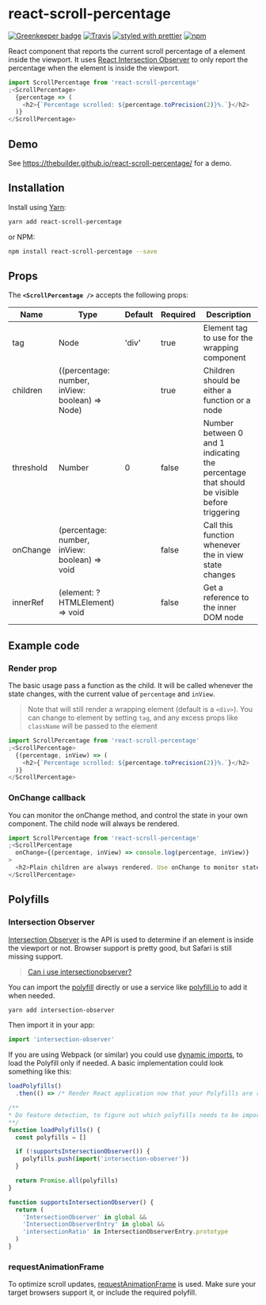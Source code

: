 # react-scroll-percentage

[![Greenkeeper badge](https://badges.greenkeeper.io/thebuilder/react-scroll-percentage.svg)](https://greenkeeper.io/)
[![Travis](https://travis-ci.org/thebuilder/react-scroll-percentage.svg?branch=master)](https://travis-ci.org/thebuilder/react-scroll-percentage)
[![styled with prettier](https://img.shields.io/badge/styled_with-prettier-ff69b4.svg)](https://github.com/prettier/prettier)
[![npm](https://img.shields.io/npm/v/react-scroll-percentage.svg)](https://www.npmjs.com/package/react-scroll-percentage)

React component that reports the current scroll percentage of a element inside
the viewport. It uses [React Intersection
Observer](https://github.com/thebuilder/react-intersection-observer) to only
report the percentage when the element is inside the viewport.

```js
import ScrollPercentage from 'react-scroll-percentage'
;<ScrollPercentage>
  {percentage => (
    <h2>{`Percentage scrolled: ${percentage.toPrecision(2)}%.`}</h2>
  )}
</ScrollPercentage>
```

## Demo

See https://thebuilder.github.io/react-scroll-percentage/ for a demo.

## Installation

Install using [Yarn](https://yarnpkg.com):

```sh
yarn add react-scroll-percentage
```

or NPM:

```sh
npm install react-scroll-percentage --save
```

## Props

The **`<ScrollPercentage />`** accepts the following props:

| Name      | Type                                            | Default | Required | Description                                                                               |
| --------- | ----------------------------------------------- | ------- | -------- | ----------------------------------------------------------------------------------------- |
| tag       | Node                                            | 'div'   | true     | Element tag to use for the wrapping component                                             |
| children  | ((percentage: number, inView: boolean) => Node) |         | true     | Children should be either a function or a node                                            |
| threshold | Number                                          | 0       | false    | Number between 0 and 1 indicating the percentage that should be visible before triggering |
| onChange  | (percentage: number, inView: boolean) => void   |         | false    | Call this function whenever the in view state changes                                     |
| innerRef  | (element: ?HTMLElement) => void                 |         | false    | Get a reference to the inner DOM node                                                     |

## Example code

### Render prop

The basic usage pass a function as the child. It will be called whenever the
state changes, with the current value of `percentage` and `inView`.

> Note that <ScrollPercentage> will still render a wrapping element (default is a `<div>`).
> You can change to element by setting `tag`, and any excess props like `className` will be passed to the element

```js
import ScrollPercentage from 'react-scroll-percentage'
;<ScrollPercentage>
  {(percentage, inView) => (
    <h2>{`Percentage scrolled: ${percentage.toPrecision(2)}%.`}</h2>
  )}
</ScrollPercentage>
```

### OnChange callback

You can monitor the onChange method, and control the state in your own
component. The child node will always be rendered.

```js
import ScrollPercentage from 'react-scroll-percentage'
;<ScrollPercentage
  onChange={(percentage, inView) => console.log(percentage, inView)}
>
  <h2>Plain children are always rendered. Use onChange to monitor state.</h2>
</ScrollPercentage>
```

## Polyfills

### Intersection Observer

[Intersection Observer](https://developer.mozilla.org/en-US/docs/Web/API/Intersection_Observer_API)
is the API is used to determine if an element is inside the viewport or not. Browser support is pretty good, but Safari is still missing support.

> [Can i use intersectionobserver?](https://caniuse.com/#feat=intersectionobserver)

You can import the
[polyfill](https://www.npmjs.com/package/react-intersection-observer) directly or use
a service like [polyfill.io](https://polyfill.io/v2/docs/) to add it when
needed.

```sh
yarn add intersection-observer
```

Then import it in your app:

```js
import 'intersection-observer'
```

If you are using Webpack (or similar) you could use [dynamic
imports](https://webpack.js.org/api/module-methods/#import-), to load the
Polyfill only if needed. A basic implementation could look something like this:

```js
loadPolyfills()
  .then(() => /* Render React application now that your Polyfills are ready */)

/**
* Do feature detection, to figure out which polyfills needs to be imported.
**/
function loadPolyfills() {
  const polyfills = []

  if (!supportsIntersectionObserver()) {
    polyfills.push(import('intersection-observer'))
  }

  return Promise.all(polyfills)
}

function supportsIntersectionObserver() {
  return (
    'IntersectionObserver' in global &&
    'IntersectionObserverEntry' in global &&
    'intersectionRatio' in IntersectionObserverEntry.prototype
  )
}
```

### requestAnimationFrame

To optimize scroll updates,
[requestAnimationFrame](https://developer.mozilla.org/en-US/docs/Web/API/window/requestAnimationFrame)
is used. Make sure your target browsers support it, or include the required
polyfill.
